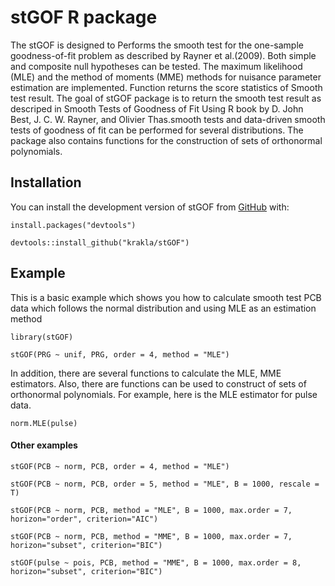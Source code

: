 # stGOF R package 
The stGOF is designed to Performs the smooth test for the one-sample goodness-of-fit 
problem as described by Rayner et al.(2009). Both simple and composite null hypotheses 
can be tested. The maximum likelihood (MLE) and the method of moments (MME) methods 
for nuisance parameter estimation are implemented. Function returns the score statistics 
of Smooth test result.
The goal of stGOF package is to return the smooth test result as descriped in 
Smooth Tests of Goodness of Fit Using R book by D. John Best, J. C. W. Rayner,
and Olivier Thas.smooth tests and data-driven smooth tests of goodness of fit 
can be performed for several distributions. The package also contains functions
for the construction of sets of orthonormal polynomials.

## Installation

You can install the development version of stGOF from [GitHub](https://github.com/krakla/stGOF) with:

`install.packages("devtools")`

`devtools::install_github("krakla/stGOF")`


## Example

This is a basic example which shows you how to calculate smooth test PCB data
 which follows the normal distribution and using MLE as an estimation method

`library(stGOF)`

`stGOF(PRG ~ unif, PRG, order = 4, method = "MLE")`

In addition, there are several functions to calculate the MLE, MME estimators.
Also, there are functions can be used to construct of sets of orthonormal 
polynomials. For example, here is the MLE estimator for pulse data.

`norm.MLE(pulse)`

#### Other examples 
`stGOF(PCB ~ norm, PCB, order = 4, method = "MLE")`

`stGOF(PCB ~ norm, PCB, order = 5, method = "MLE", B = 1000, rescale = T)`

`stGOF(PCB ~ norm, PCB, method = "MLE", B = 1000, max.order = 7, horizon="order", criterion="AIC")`

`stGOF(PCB ~ norm, PCB, method = "MME", B = 1000, max.order = 7, horizon="subset", criterion="BIC")`

`stGOF(pulse ~ pois, PCB, method = "MME", B = 1000, max.order = 8, horizon="subset", criterion="BIC")`
